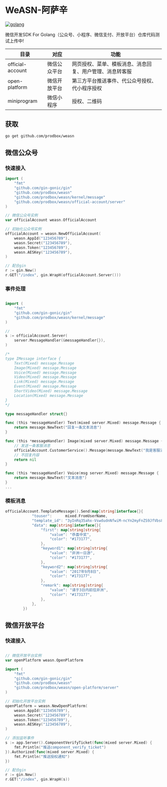 # WeASN-阿萨辛

[![golang](https://img.shields.io/badge/Language-Go-green.svg?style=flat)](https://golang.org)

微信开发SDK For Golang（公众号、小程序、微信支付、开放平台）仓库代码测试上传中!

| 目录 | 对应          | 功能                                                |
| ---- | ------------ | -------------------------------------------------- |
| official-account |微信公众平台| 网页授权、菜单、模板消息、消息回复、用户管理、消息转客服 |
| open-platform    |微信开放平台| 第三方平台推送事件、代公众号授权、代小程序授权|
| miniprogram      |微信小程序  | 授权、二维码|


## 获取

```sh
go get github.com/prodbox/weasn
```

## 微信公众号

### 快速接入

```go
import (
	"fmt"
	"github.com/gin-gonic/gin"
	"github.com/prodbox/weasn"
	"github.com/prodbox/weasn/kernel/message"
	"github.com/prodbox/weasn/official-account/server"
)

// 微信公众号实例
var officialAccount weasn.OfficialAccount

// 初始化公众号实例
officialAccount = weasn.NewOfficialAccount(
    weasn.AppId("123456789"),
    weasn.Secret("123456789"),
    weasn.Token("123456789"),
    weasn.AESKey("123456789"),
)

// 配合gin
r := gin.New()
r.GET("/index", gin.WrapH(officialAccount.Server()))

```

### 事件处理
```go

import (
	"fmt"
	"github.com/gin-gonic/gin"
	"github.com/prodbox/weasn/kernel/message"
)

//
s := officialAccount.Server(
    server.MessageHandler(&messageHandler{}),
)

/*
type IMessage interface {
	Text(Mixed) message.Message
	Image(Mixed) message.Message
	Voice(Mixed) message.Message
	Video(Mixed) message.Message
	Link(Mixed) message.Message
	Event(Mixed) message.Message
	ShortVideo(Mixed) message.Message
	Location(Mixed) message.Message
}
*/

type messageHandler struct{}

func (this *messageHandler) Text(mixed server.Mixed) message.Message {
	return message.NewText("回复一条文本消息")
}

func (this *messageHandler) Image(mixed server.Mixed) message.Message {
	// 发送一条客服消息
	officialAccount.CustomerService().Message(message.NewText("我是客服消息")).To(mixed.FromUserName).Send()
	// 不回复内容
	return nil
}

func (this *messageHandler) Voice(msg server.Mixed) message.Message {
	return message.NewText("文本消息")
}
...

```

### 模板消息
```go
officialAccount.TemplateMessage().Send(map[string]interface{}{
			"touser":      mixed.FromUserName,
			"template_id": "3yInRq35ahx-VswdudnNfwiM-ncYn2myFnZS9JfVbs8",
			"data": map[string]interface{}{
				"first": map[string]string{
					"value": "恭喜中奖",
					"color": "#173177",
				},
				"keyword1": map[string]string{
					"value": "非洲一日游",
					"color": "#173177",
				},
				"keyword2": map[string]string{
					"value": "2017年9月8日",
					"color": "#173177",
				},
				"remark": map[string]string{
					"value": "请于3日内前往非洲",
					"color": "#173177",
				},
			},
		})

```

## 微信开放平台

### 快速接入
```go

// 微信开放平台实例
var openPlatform weasn.OpenPlatform

import (
	"fmt"
	"github.com/gin-gonic/gin"
	"github.com/prodbox/weasn"
	"github.com/prodbox/weasn/open-platform/server"
)

// 初始化开放平台实例
openPlatform = weasn.NewOpenPlatform(
    weasn.AppId("123456789"),
    weasn.Secret("123456789"),
    weasn.Token("123456789"),
    weasn.AESKey("123456789"),
)

// 添加监听事件
s := app.Server().ComponentVerifyTicket(func(mixed server.Mixed) {
    fmt.Println("推送component_verify_ticket")
}).Authorized(func(mixed server.Mixed) {
  	fmt.Println("推送授权通知")
})

// 配合gin
r := gin.New()
r.GET("/index", gin.WrapH(s))

```